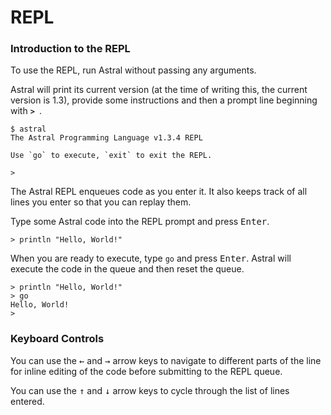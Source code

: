 # REPL

### Introduction to the REPL

To use the REPL, run Astral without passing any arguments. 

Astral will print its current version (at the time of writing this, the current version is 1.3), provide some instructions and then a prompt line beginning with **`> `**.

```
$ astral
The Astral Programming Language v1.3.4 REPL

Use `go` to execute, `exit` to exit the REPL.

>   
```

The Astral REPL enqueues code as you enter it. It also keeps track of all lines you enter so that you can replay them.

Type some Astral code into the REPL prompt and press <kbd>Enter</kbd>.

```
> println "Hello, World!" 
```

When you are ready to execute, type `go` and press <kbd>Enter</kbd>. Astral will execute the code in the queue and then reset the queue.

```
> println "Hello, World!" 
> go
Hello, World!
> 
```

### Keyboard Controls

You can use the <kbd>&#8592;</kbd> and <kbd>&#8594;</kbd> arrow keys to navigate to different parts of the line for inline editing of the code before submitting to the REPL queue.

You can use the <kbd>&#8593;</kbd> and <kbd>&#8595;</kbd> arrow keys to cycle through the list of lines entered.